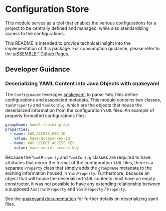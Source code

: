 # Configuration Store
This module serves as a tool that enables the various configurations for a project to be centrally defined and managed, while also standardizing access to the configurations.

This README is intended to provide technical insight into the
implementation of this package.  For consumption guidance,
please refer to the [aiSSEMBLE&trade; Github Pages](https://boozallen.github.io/aissemble/current/guides/guides-configuration-store.html).

## Developer Guidance

### Deserializing YAML Content into Java Objects with snakeyaml
The `ConfigLoader` leverages [snakeyaml](https://bitbucket.org/snakeyaml/snakeyaml/src/master/) to parse `YAML` files define configurations and associated metadata. This module contains two classes, `YamlProperty` and `YamlConfig`, which are the objects that house the deserialized information from the configuration `YAML` files. An example of properly formatted configurations files:

```yaml
groupName: model-training-api
properties:
  - name: AWS_ACCESS_KEY_ID
    value: base-access-key-id
  - name: AWS_SECRET_ACCESS_KEY
    value: base-secret-access-key
```

Because the `YamlProperty` and `YamlConfig` classes are required to have attributes that mirror the format of the configuration `YAML` files, there is a separate `Property` class that simply adds the `groupName` metadata to the existing information housed in `YamlProperty`. Furthermore, because an object that will house the deserialized `YAML` contents must have an empty constructor, it was not possible to have any extending relationship between a supposed `AbstractProperty` and `YamlProperty` / `Property`.

See the [snakeyaml documentation](https://bitbucket.org/snakeyaml/snakeyaml/wiki/Documentation) for further details on deserializing yaml files.